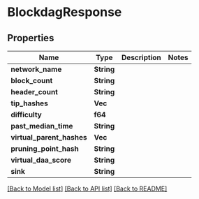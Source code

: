 # BlockdagResponse

## Properties

Name | Type | Description | Notes
------------ | ------------- | ------------- | -------------
**network_name** | **String** |  | 
**block_count** | **String** |  | 
**header_count** | **String** |  | 
**tip_hashes** | **Vec<String>** |  | 
**difficulty** | **f64** |  | 
**past_median_time** | **String** |  | 
**virtual_parent_hashes** | **Vec<String>** |  | 
**pruning_point_hash** | **String** |  | 
**virtual_daa_score** | **String** |  | 
**sink** | **String** |  | 

[[Back to Model list]](../README.md#documentation-for-models) [[Back to API list]](../README.md#documentation-for-api-endpoints) [[Back to README]](../README.md)


